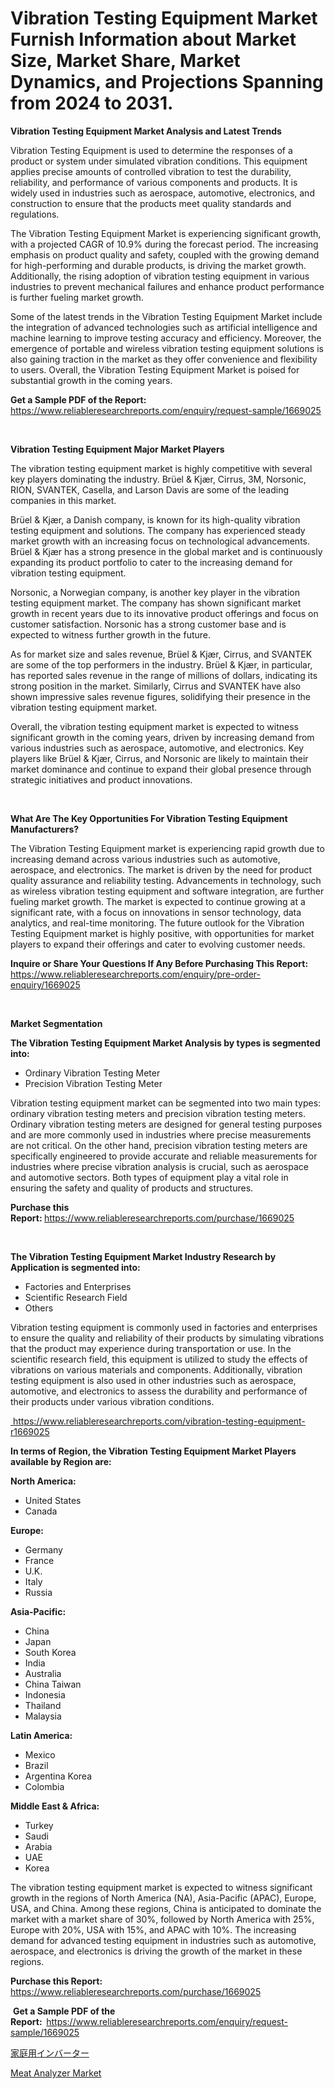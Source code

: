 <p><h1>Vibration Testing Equipment Market Furnish Information about Market Size, Market Share, Market Dynamics, and Projections Spanning from 2024 to 2031.</h1></p><p><strong>Vibration Testing Equipment Market Analysis and Latest Trends</strong></p>
<p><p>Vibration Testing Equipment is used to determine the responses of a product or system under simulated vibration conditions. This equipment applies precise amounts of controlled vibration to test the durability, reliability, and performance of various components and products. It is widely used in industries such as aerospace, automotive, electronics, and construction to ensure that the products meet quality standards and regulations.</p><p>The Vibration Testing Equipment Market is experiencing significant growth, with a projected CAGR of 10.9% during the forecast period. The increasing emphasis on product quality and safety, coupled with the growing demand for high-performing and durable products, is driving the market growth. Additionally, the rising adoption of vibration testing equipment in various industries to prevent mechanical failures and enhance product performance is further fueling market growth.</p><p>Some of the latest trends in the Vibration Testing Equipment Market include the integration of advanced technologies such as artificial intelligence and machine learning to improve testing accuracy and efficiency. Moreover, the emergence of portable and wireless vibration testing equipment solutions is also gaining traction in the market as they offer convenience and flexibility to users. Overall, the Vibration Testing Equipment Market is poised for substantial growth in the coming years.</p></p>
<p><strong>Get a Sample PDF of the Report:&nbsp;</strong> <a href="https://www.reliableresearchreports.com/enquiry/request-sample/1669025">https://www.reliableresearchreports.com/enquiry/request-sample/1669025</a></p>
<p>&nbsp;</p>
<p><strong>Vibration Testing Equipment Major Market Players</strong></p>
<p><p>The vibration testing equipment market is highly competitive with several key players dominating the industry. Brüel & Kjær, Cirrus, 3M, Norsonic, RION, SVANTEK, Casella, and Larson Davis are some of the leading companies in this market.</p><p>Brüel & Kjær, a Danish company, is known for its high-quality vibration testing equipment and solutions. The company has experienced steady market growth with an increasing focus on technological advancements. Brüel & Kjær has a strong presence in the global market and is continuously expanding its product portfolio to cater to the increasing demand for vibration testing equipment.</p><p>Norsonic, a Norwegian company, is another key player in the vibration testing equipment market. The company has shown significant market growth in recent years due to its innovative product offerings and focus on customer satisfaction. Norsonic has a strong customer base and is expected to witness further growth in the future.</p><p>As for market size and sales revenue, Brüel & Kjær, Cirrus, and SVANTEK are some of the top performers in the industry. Brüel & Kjær, in particular, has reported sales revenue in the range of millions of dollars, indicating its strong position in the market. Similarly, Cirrus and SVANTEK have also shown impressive sales revenue figures, solidifying their presence in the vibration testing equipment market.</p><p>Overall, the vibration testing equipment market is expected to witness significant growth in the coming years, driven by increasing demand from various industries such as aerospace, automotive, and electronics. Key players like Brüel & Kjær, Cirrus, and Norsonic are likely to maintain their market dominance and continue to expand their global presence through strategic initiatives and product innovations.</p></p>
<p>&nbsp;</p>
<p><strong>What Are The Key Opportunities For Vibration Testing Equipment Manufacturers?</strong></p>
<p><p>The Vibration Testing Equipment market is experiencing rapid growth due to increasing demand across various industries such as automotive, aerospace, and electronics. The market is driven by the need for product quality assurance and reliability testing. Advancements in technology, such as wireless vibration testing equipment and software integration, are further fueling market growth. The market is expected to continue growing at a significant rate, with a focus on innovations in sensor technology, data analytics, and real-time monitoring. The future outlook for the Vibration Testing Equipment market is highly positive, with opportunities for market players to expand their offerings and cater to evolving customer needs.</p></p>
<p><strong>Inquire or Share Your Questions If Any Before Purchasing This Report:</strong> <a href="https://www.reliableresearchreports.com/enquiry/pre-order-enquiry/1669025">https://www.reliableresearchreports.com/enquiry/pre-order-enquiry/1669025</a></p>
<p>&nbsp;</p>
<p><strong>Market Segmentation</strong></p>
<p><strong>The Vibration Testing Equipment Market Analysis by types is segmented into:</strong></p>
<p><ul><li>Ordinary Vibration Testing Meter</li><li>Precision Vibration Testing Meter</li></ul></p>
<p><p>Vibration testing equipment market can be segmented into two main types: ordinary vibration testing meters and precision vibration testing meters. Ordinary vibration testing meters are designed for general testing purposes and are more commonly used in industries where precise measurements are not critical. On the other hand, precision vibration testing meters are specifically engineered to provide accurate and reliable measurements for industries where precise vibration analysis is crucial, such as aerospace and automotive sectors. Both types of equipment play a vital role in ensuring the safety and quality of products and structures.</p></p>
<p><strong>Purchase this Report:&nbsp;</strong><a href="https://www.reliableresearchreports.com/purchase/1669025">https://www.reliableresearchreports.com/purchase/1669025</a></p>
<p>&nbsp;</p>
<p><strong>The Vibration Testing Equipment Market Industry Research by Application is segmented into:</strong></p>
<p><ul><li>Factories and Enterprises</li><li>Scientific Research Field</li><li>Others</li></ul></p>
<p><p>Vibration testing equipment is commonly used in factories and enterprises to ensure the quality and reliability of their products by simulating vibrations that the product may experience during transportation or use. In the scientific research field, this equipment is utilized to study the effects of vibrations on various materials and components. Additionally, vibration testing equipment is also used in other industries such as aerospace, automotive, and electronics to assess the durability and performance of their products under various vibration conditions.</p></p>
<p><a href="https://www.reliableresearchreports.com/vibration-testing-equipment-r1669025">&nbsp;https://www.reliableresearchreports.com/vibration-testing-equipment-r1669025</a></p>
<p><strong>In terms of Region, the Vibration Testing Equipment Market Players available by Region are:</strong></p>
<p>
    <p> <strong> North America: </strong>
        <ul>
            <li>United States</li>
            <li>Canada</li>
        </ul>
        </p> 
    <p> <strong> Europe: </strong>
        <ul>
            <li>Germany</li>
            <li>France</li>
            <li>U.K.</li>
            <li>Italy</li>
            <li>Russia</li>
        </ul>
        </p> 
    <p> <strong> Asia-Pacific: </strong>
        <ul>
            <li>China</li>
            <li>Japan</li>
            <li>South Korea</li>
            <li>India</li>
            <li>Australia</li>
            <li>China Taiwan</li>
            <li>Indonesia</li>
            <li>Thailand</li>
            <li>Malaysia</li>
        </ul>
        </p> 
    <p> <strong> Latin America: </strong>
        <ul>
            <li>Mexico</li>
            <li>Brazil</li>
            <li>Argentina Korea</li>
            <li>Colombia</li>
        </ul>
        </p> 
    <p> <strong> Middle East & Africa: </strong>
        <ul>
            <li>Turkey</li>
            <li>Saudi</li>
            <li>Arabia</li>
            <li>UAE</li>
            <li>Korea</li>
        </ul>
    </p>
    </p>
<p><p>The vibration testing equipment market is expected to witness significant growth in the regions of North America (NA), Asia-Pacific (APAC), Europe, USA, and China. Among these regions, China is anticipated to dominate the market with a market share of 30%, followed by North America with 25%, Europe with 20%, USA with 15%, and APAC with 10%. The increasing demand for advanced testing equipment in industries such as automotive, aerospace, and electronics is driving the growth of the market in these regions.</p></p>
<p><strong>Purchase this Report: </strong><a href="https://www.reliableresearchreports.com/purchase/1669025">https://www.reliableresearchreports.com/purchase/1669025</a></p>
<p>&nbsp;<strong>Get a Sample PDF of the Report:&nbsp;&nbsp;</strong><a href="https://www.reliableresearchreports.com/enquiry/request-sample/1669025">https://www.reliableresearchreports.com/enquiry/request-sample/1669025</a></p>
<p><strong></strong></p>
<p><p><a href="https://github.com/ppmazlotr77499/Market-Research-Report-List-1/blob/main/217894928534.md">家庭用インバーター</a></p><p><a href="https://github.com/GroverBarry/Market-Research-Report-List-4/blob/main/meat-analyzer-market.md">Meat Analyzer Market</a></p></p>